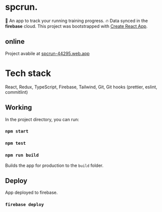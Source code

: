 # spcrun.

🏃 An app to track your running training progress.
🔥 Data synced in the **firebase** cloud.
This project was bootstrapped with [Create React App](https://github.com/facebook/create-react-app).

## online

Project avabile at [spcrun-44295.web.app](https://spcrun-44295.web.app/)

# Tech stack

React, Redux, TypeScript, Firebase, Tailwind, Git, Git hooks (prettier, eslint, commitlint)

## Working

In the project directory, you can run:

### `npm start`

### `npm test`

### `npm run build`

Builds the app for production to the `build` folder.

## Deploy

App deployed to firebase.

### `firebase deploy`
